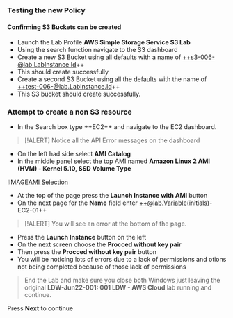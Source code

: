 ### Testing the new Policy

#### Confirming S3 Buckets can be created

- Launch the Lab Profile **AWS Simple Storage Service S3 Lab**
- Using the search function navigate to the S3 dashboard
- Create a new S3 Bucket using all defaults with a name of ++s3-006-@lab.LabInstance.Id++
- This should create successfully
- Create a second S3 Bucket using all the defaults with the name of ++test-006-@lab.LabInstance.Id++
- This S3 bucket should create successfully.

### Attempt to create a non S3 resource

- In the Search box type ++EC2++ and navigate to the EC2 dashboard.

>[!ALERT] Notice all the API Error messages on the dashboard

- On the left had side select **AMI Catalog**
- In the middle panel select the top AMI named **Amazon Linux 2 AMI (HVM) - Kernel 5.10, SSD Volume Type**

!IMAGE[AMI Selection](images/image6.jpg)

- At the top of the page press the **Launch Instance with AMI** button
- On the next page for the **Name** field enter ++@lab.Variable(initials)-EC2-01++

>[!ALERT] You will see an error at the bottom of the page.

- Press the **Launch Instance** button on the left
- On the next screen choose the **Procced without key pair**
- Then press the **Procced without key pair** button
- You will be noticing lots of errors due to a lack of permissions and otions not being completed because of those lack of permissions 

> End the Lab and make sure you close both Windows just leaving the original **LDW-Jun22-001: 001 LDW - AWS Cloud** lab running and continue.

Press **Next** to continue

